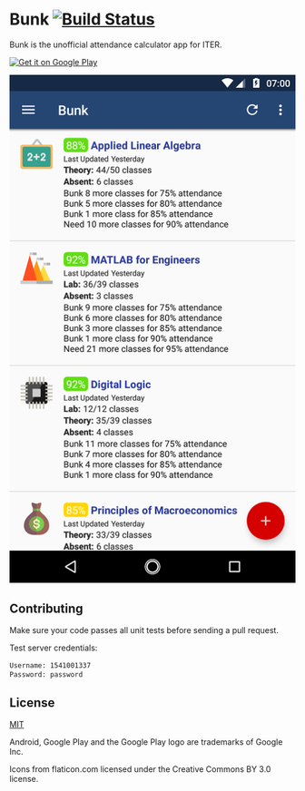 Bunk [![Build Status](https://travis-ci.org/abhijitparida/bunk.svg)](https://travis-ci.org/abhijitparida/bunk)
====

Bunk is the unofficial attendance calculator app for ITER.

[<img alt="Get it on Google Play" src="https://play.google.com/intl/en_us/badges/images/generic/en-play-badge.png" height="65px" />](https://play.google.com/store/apps/details?id=app.abhijit.iter&utm_source=global_co&utm_medium=prtnr&utm_content=Mar2515&utm_campaign=PartBadge&pcampaignid=MKT-Other-global-all-co-prtnr-py-PartBadge-Mar2515-1)

![Screenshot](promo/screenshot.png)

## Contributing

Make sure your code passes all unit tests before sending a pull request.

Test server credentials:

```
Username: 1541001337
Password: password
```

## License

[MIT](LICENSE)

Android, Google Play and the Google Play logo are trademarks of Google Inc.

Icons from flaticon.com licensed under the Creative Commons BY 3.0 license.
